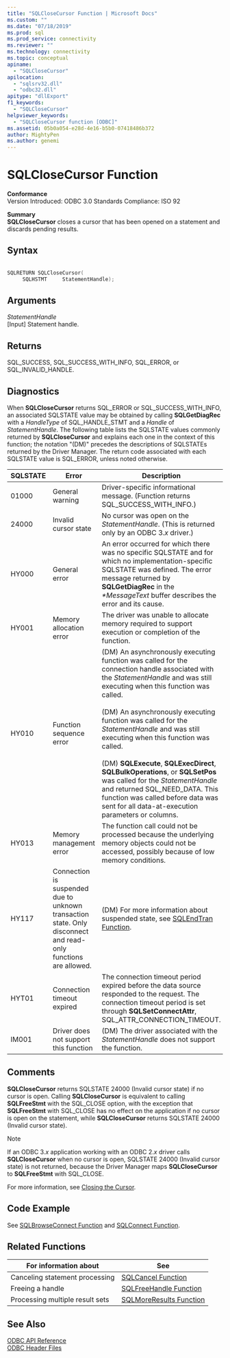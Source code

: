 ```yaml
---
title: "SQLCloseCursor Function | Microsoft Docs"
ms.custom: ""
ms.date: "07/18/2019"
ms.prod: sql
ms.prod_service: connectivity
ms.reviewer: ""
ms.technology: connectivity
ms.topic: conceptual
apiname: 
  - "SQLCloseCursor"
apilocation: 
  - "sqlsrv32.dll"
  - "odbc32.dll"
apitype: "dllExport"
f1_keywords: 
  - "SQLCloseCursor"
helpviewer_keywords: 
  - "SQLCloseCursor function [ODBC]"
ms.assetid: 05b0a054-e28d-4e16-b5b0-07418486b372
author: MightyPen
ms.author: genemi
---
```

# SQLCloseCursor Function
**Conformance**  
 Version Introduced: ODBC 3.0 Standards Compliance: ISO 92  
  
 **Summary**  
 **SQLCloseCursor** closes a cursor that has been opened on a statement and discards pending results.  
  
## Syntax  
  
```cpp  
  
SQLRETURN SQLCloseCursor(  
     SQLHSTMT     StatementHandle);  
```  
  
## Arguments  
 *StatementHandle*  
 [Input] Statement handle.  
  
## Returns  
 SQL_SUCCESS, SQL_SUCCESS_WITH_INFO, SQL_ERROR, or SQL_INVALID_HANDLE.  
  
## Diagnostics  
 When **SQLCloseCursor** returns SQL_ERROR or SQL_SUCCESS_WITH_INFO, an associated SQLSTATE value may be obtained by calling **SQLGetDiagRec** with a *HandleType* of SQL_HANDLE_STMT and a *Handle* of *StatementHandle*. The following table lists the SQLSTATE values commonly returned by **SQLCloseCursor** and explains each one in the context of this function; the notation "(DM)" precedes the descriptions of SQLSTATEs returned by the Driver Manager. The return code associated with each SQLSTATE value is SQL_ERROR, unless noted otherwise.  
  
|SQLSTATE|Error|Description|  
|--------------|-----------|-----------------|  
|01000|General warning|Driver-specific informational message. (Function returns SQL_SUCCESS_WITH_INFO.)|  
|24000|Invalid cursor state|No cursor was open on the *StatementHandle*. (This is returned only by an ODBC 3.*x* driver.)|  
|HY000|General error|An error occurred for which there was no specific SQLSTATE and for which no implementation-specific SQLSTATE was defined. The error message returned by **SQLGetDiagRec** in the *\*MessageText* buffer describes the error and its cause.|  
|HY001|Memory allocation error|The driver was unable to allocate memory required to support execution or completion of the function.|  
|HY010|Function sequence error|(DM) An asynchronously executing function was called for the connection handle associated with the *StatementHandle* and was still executing when this function was called.<br /><br /> (DM) An asynchronously executing function was called for the *StatementHandle* and was still executing when this function was called.<br /><br /> (DM) **SQLExecute**, **SQLExecDirect**, **SQLBulkOperations**, or **SQLSetPos** was called for the *StatementHandle* and returned SQL_NEED_DATA. This function was called before data was sent for all data-at-execution parameters or columns.|  
|HY013|Memory management error|The function call could not be processed because the underlying memory objects could not be accessed, possibly because of low memory conditions.|  
|HY117|Connection is suspended due to unknown transaction state. Only disconnect and read-only functions are allowed.|(DM) For more information about suspended state, see [SQLEndTran Function](../../../odbc/reference/syntax/sqlendtran-function.md).|  
|HYT01|Connection timeout expired|The connection timeout period expired before the data source responded to the request. The connection timeout period is set through **SQLSetConnectAttr**, SQL_ATTR_CONNECTION_TIMEOUT.|  
|IM001|Driver does not support this function|(DM) The driver associated with the *StatementHandle* does not support the function.|  
  
## Comments  
 **SQLCloseCursor** returns SQLSTATE 24000 (Invalid cursor state) if no cursor is open. Calling **SQLCloseCursor** is equivalent to calling **SQLFreeStmt** with the SQL_CLOSE option, with the exception that **SQLFreeStmt** with SQL_CLOSE has no effect on the application if no cursor is open on the statement, while **SQLCloseCursor** returns SQLSTATE 24000 (Invalid cursor state).  
  
> [!NOTE]  
>  If an ODBC 3.*x* application working with an ODBC 2.*x* driver calls **SQLCloseCursor** when no cursor is open, SQLSTATE 24000 (Invalid cursor state) is not returned, because the Driver Manager maps **SQLCloseCursor** to **SQLFreeStmt** with SQL_CLOSE.  
  
 For more information, see [Closing the Cursor](../../../odbc/reference/develop-app/closing-the-cursor.md).  
  
## Code Example  
 See [SQLBrowseConnect Function](../../../odbc/reference/syntax/sqlbrowseconnect-function.md) and [SQLConnect Function](../../../odbc/reference/syntax/sqlconnect-function.md).  
  
## Related Functions  
  
|For information about|See|  
|---------------------------|---------|  
|Canceling statement processing|[SQLCancel Function](../../../odbc/reference/syntax/sqlcancel-function.md)|  
|Freeing a handle|[SQLFreeHandle Function](../../../odbc/reference/syntax/sqlfreehandle-function.md)|  
|Processing multiple result sets|[SQLMoreResults Function](../../../odbc/reference/syntax/sqlmoreresults-function.md)|  
  
## See Also  
 [ODBC API Reference](../../../odbc/reference/syntax/odbc-api-reference.md)   
 [ODBC Header Files](../../../odbc/reference/install/odbc-header-files.md)

